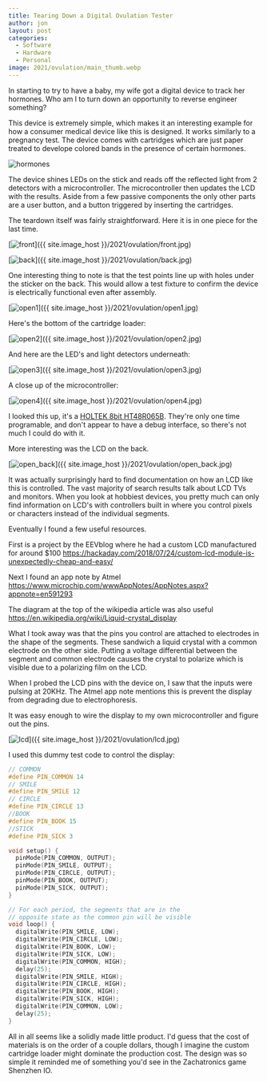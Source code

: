 ```yaml
---
title: Tearing Down a Digital Ovulation Tester
author: jon
layout: post
categories:
  - Software
  - Hardware
  - Personal
image: 2021/ovulation/main_thumb.webp
---
```


In starting to try to have a baby, my wife got a digital device to track her hormones. Who am I to turn down an opportunity to reverse engineer something?

This device is extremely simple, which makes it an interesting example for how a consumer medical device like this is designed. It works similarly to a pregnancy test. The device comes with cartridges which are just paper treated to develope colored bands in the presence of certain hormones.

<img class="center" src="{{ site.image_host }}/2021/ovulation/ADOT-2.webp" alt="hormones">

The device shines LEDs on the stick and reads off the reflected light from 2 detectors with a microcontroller. The microcontroller then updates the LCD with the results. Aside from a few passive components the only other parts are a user button, and a button triggered by inserting the cartridges.

The teardown itself was fairly straightforward. Here it is in one piece for the last time.

[<img class="center" src="{{ site.image_host }}/2021/ovulation/front_thumb.webp" alt="front">]({{ site.image_host }}/2021/ovulation/front.jpg)

[<img class="center" src="{{ site.image_host }}/2021/ovulation/back_thumb.webp" alt="back">]({{ site.image_host }}/2021/ovulation/back.jpg)

One interesting thing to note is that the test points line up with holes under the sticker on the back. This would allow a test fixture to confirm the device is electrically functional even after assembly.

[<img class="center" src="{{ site.image_host }}/2021/ovulation/open1_thumb.webp" alt="open1">]({{ site.image_host }}/2021/ovulation/open1.jpg)

Here's the bottom of the cartridge loader:

[<img class="center" src="{{ site.image_host }}/2021/ovulation/open2_thumb.webp" alt="open2">]({{ site.image_host }}/2021/ovulation/open2.jpg)

And here are the LED's and light detectors underneath:

[<img class="center" src="{{ site.image_host }}/2021/ovulation/open3_thumb.webp" alt="open3">]({{ site.image_host }}/2021/ovulation/open3.jpg)

A close up of the microcontroller:

[<img class="center" src="{{ site.image_host }}/2021/ovulation/open4_thumb.webp" alt="open4">]({{ site.image_host }}/2021/ovulation/open4.jpg)

I looked this up, it's a [HOLTEK 8bit HT48R065B](https://www.holtek.com/documents/10179/116711/HT48R063B_064B_065B_066Bv140.pdf). They're only one time programable, and don't appear to have a debug interface, so there's not much I could do with it.

More interesting was the LCD on the back.

[<img class="center" src="{{ site.image_host }}/2021/ovulation/open_back_thumb.webp" alt="open_back">]({{ site.image_host }}/2021/ovulation/open_back.jpg)

It was actually surprisingly hard to find documentation on how an LCD like this is controlled. The vast majority of search results talk about LCD TVs and monitors. When you look at hobbiest devices, you pretty much can only find information on LCD's with controllers built in where you control pixels or characters instead of the individual segments.

Eventually I found a few useful resources.

First is a project by the EEVblog where he had a custom LCD manufactured for around $100 <https://hackaday.com/2018/07/24/custom-lcd-module-is-unexpectedly-cheap-and-easy/>

Next I found an app note by Atmel <https://www.microchip.com/wwwAppNotes/AppNotes.aspx?appnote=en591293>

The diagram at the top of the wikipedia article was also useful <https://en.wikipedia.org/wiki/Liquid-crystal_display>

What I took away was that the pins you control are attached to electrodes in the shape of the segments. These sandwich a liquid crystal with a common electrode on the other side. Putting a voltage differential between the segment and common electrode causes the crystal to polarize which is visible due to a polarizing film on the LCD.

When I probed the LCD pins with the device on, I saw that the inputs were pulsing at 20KHz. The Atmel app note mentions this is prevent the display from degrading due to electrophoresis.

It was easy enough to wire the display to my own microcontroller and figure out the pins.

[<img class="center" src="{{ site.image_host }}/2021/ovulation/lcd_thumb.webp" alt="lcd">]({{ site.image_host }}/2021/ovulation/lcd.jpg)

I used this dummy test code to control the display:

```cpp
// COMMON
#define PIN_COMMON 14
// SMILE
#define PIN_SMILE 12
// CIRCLE
#define PIN_CIRCLE 13
//BOOK
#define PIN_BOOK 15
//STICK
#define PIN_SICK 3

void setup() {
  pinMode(PIN_COMMON, OUTPUT);
  pinMode(PIN_SMILE, OUTPUT);
  pinMode(PIN_CIRCLE, OUTPUT);
  pinMode(PIN_BOOK, OUTPUT);
  pinMode(PIN_SICK, OUTPUT);
}

// For each period, the segments that are in the
// opposite state as the common pin will be visible
void loop() {
  digitalWrite(PIN_SMILE, LOW);
  digitalWrite(PIN_CIRCLE, LOW);
  digitalWrite(PIN_BOOK, LOW);
  digitalWrite(PIN_SICK, LOW);
  digitalWrite(PIN_COMMON, HIGH);
  delay(25);
  digitalWrite(PIN_SMILE, HIGH);
  digitalWrite(PIN_CIRCLE, HIGH);
  digitalWrite(PIN_BOOK, HIGH);
  digitalWrite(PIN_SICK, HIGH);
  digitalWrite(PIN_COMMON, LOW);
  delay(25);
}
```

All in all seems like a solidly made little product. I'd guess that the cost of materials is on the order of a couple dollars, though I imagine the custom cartridge loader might dominate the production cost. The design was so simple it reminded me of something you'd see in the Zachatronics game Shenzhen IO.
